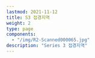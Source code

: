 ```yaml
---
lastmod: 2021-11-12
title: S3 접경지역
weight: 2
type: page
components: 
  - "/img/R2-Scanned000065.jpg"
description: "Series 3 접경지역"
---
```

